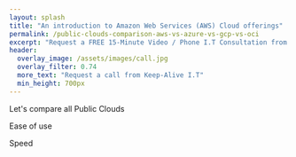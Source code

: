 ```yaml
---
layout: splash
title: "An introduction to Amazon Web Services (AWS) Cloud offerings"
permalink: /public-clouds-comparison-aws-vs-azure-vs-gcp-vs-oci
excerpt: "Request a FREE 15-Minute Video / Phone I.T Consultation from one of our I.T consultants to discuss your next I.T related project."
header:
  overlay_image: /assets/images/call.jpg
  overlay_filter: 0.74
  more_text: "Request a call from Keep-Alive I.T"
  min_height: 700px
---
```


Let's compare all Public Clouds


Ease of use


Speed

